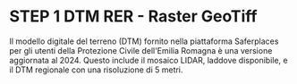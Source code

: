 # STEP 1  DTM RER - Raster GeoTiff

Il modello digitale del terreno (DTM) fornito nella piattaforma Saferplaces per gli utenti della Protezione Civile dell'Emilia Romagna è una versione aggiornata al 2024. Questo include il mosaico LIDAR, laddove disponibile, e il DTM regionale con una risoluzione di 5 metri.

